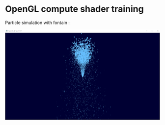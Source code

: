 # OpenGL compute shader training
Particle simulation with fontain :

![](assets/readme/fontain.gif)
